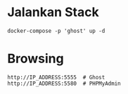   # Jalankan Stack 
    docker-compose -p 'ghost' up -d

  # Browsing
    http://IP_ADDRESS:5555  # Ghost
    http://IP_ADDRESS:5580  # PHPMyAdmin
